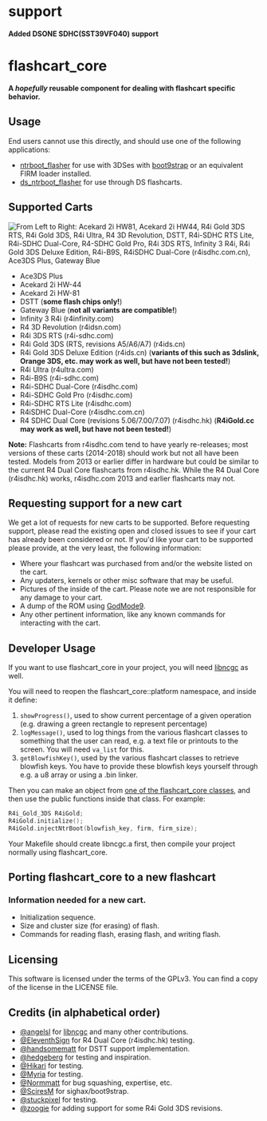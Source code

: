 # support
__Added DSONE SDHC(SST39VF040) support__

# flashcart_core
__A *hopefully* reusable component for dealing with flashcart specific behavior.__

## Usage
End users cannot use this directly, and should use one of the following applications:
 - [ntrboot_flasher](https://github.com/ntrteam/ntrboot_flasher) for use with 3DSes with [boot9strap](https://github.com/SciresM/boot9strap) or an equivalent FIRM loader installed.
 - [ds_ntrboot_flasher](https://github.com/ntrteam/ds_ntrboot_flasher) for use through DS flashcarts.

## Supported Carts
![From Left to Right: Acekard 2i HW81, Acekard 2i HW44, R4i Gold 3DS RTS, R4i Gold 3DS, R4i Ultra, R4 3D Revolution, DSTT, R4i-SDHC RTS Lite, R4i-SDHC Dual-Core, R4-SDHC Gold Pro, R4i 3DS RTS, Infinity 3 R4i, R4i Gold 3DS Deluxe Edition, R4i-B9S, R4iSDHC Dual-Core (r4isdhc.com.cn), Ace3DS Plus, Gateway Blue](https://i.lolis.stream/uploads/big/78f25c182b49dbbeeceab8e4ec83204a.png)

- Ace3DS Plus 
- Acekard 2i HW-44
- Acekard 2i HW-81
- DSTT (**some flash chips only!**)
- Gateway Blue (**not all variants are compatible!**)
- Infinity 3 R4i (r4infinity.com)
- R4 3D Revolution (r4idsn.com)
- R4i 3DS RTS (r4i-sdhc.com)
- R4i Gold 3DS (RTS, revisions A5/A6/A7) (r4ids.cn)
- R4i Gold 3DS Deluxe Edition (r4ids.cn) (**variants of this such as 3dslink, Orange 3DS, etc. may work as well, but have not been tested!**)
- R4i Ultra (r4ultra.com)
- R4i-B9S (r4i-sdhc.com)
- R4i-SDHC Dual-Core (r4isdhc.com)
- R4i-SDHC Gold Pro (r4isdhc.com)
- R4i-SDHC RTS Lite (r4isdhc.com)
- R4iSDHC Dual-Core (r4isdhc.com.cn)
- R4 SDHC Dual Core (revisions 5.06/7.00/7.07) (r4isdhc.hk) (**R4iGold.cc may work as well, but have not been tested!**)

**Note:** Flashcarts from r4isdhc.com tend to have yearly re-releases; most versions of these carts (2014-2018) should work but not all have been tested. Models from 2013 or earlier differ in hardware but could be similar to the current R4 Dual Core flashcarts from r4isdhc.hk. While the R4 Dual Core (r4isdhc.hk) works, r4isdhc.com 2013 and earlier flashcarts may not.

## Requesting support for a new cart
We get a lot of requests for new carts to be supported. Before requesting support, please read the existing open and closed issues to see if your cart has already been considered or not. If you'd like your cart to be supported please provide, at the very least, the following information:
 - Where your flashcart was purchased from and/or the website listed on the cart.
 - Any updaters, kernels or other misc software that may be useful.
 - Pictures of the inside of the cart. Please note we are not responsible for any damage to your cart.
 - A dump of the ROM using [GodMode9](https://github.com/d0k3/GodMode9).
 - Any other pertinent information, like any known commands for interacting with the cart.

## Developer Usage
If you want to use flashcart_core in your project, you will need [libncgc](https://github.com/angelsl/libncgc/) as well.

You will need to reopen the flashcart_core::platform namespace, and inside it define:
1. `showProgress()`, used to show current percentage of a given operation (e.g. drawing a green rectangle to represent percentage)
1. `logMessage()`, used to log things from the various flashcart classes to something that the user can read, e.g. a text file or printouts to the screen. You will need `va_list` for this.
1. `getBlowfishKey()`, used by the various flashcart classes to retrieve blowfish keys. You have to provide these blowfish keys yourself through e.g. a u8 array or using a .bin linker.

Then you can make an object from [one of the flashcart_core classes](https://github.com/ntrteam/flashcart_core/tree/master/devices), and then use the public functions inside that class.
For example:

```cpp
R4i_Gold_3DS R4iGold;
R4iGold.initialize();
R4iGold.injectNtrBoot(blowfish_key, firm, firm_size);
```

Your Makefile should create libncgc.a first, then compile your project normally using flashcart_core.

## Porting flashcart_core to a new flashcart
### Information needed for a new cart.
 - Initialization sequence.
 - Size and cluster size (for erasing) of flash.
 - Commands for reading flash, erasing flash, and writing flash.

## Licensing
This software is licensed under the terms of the GPLv3.
You can find a copy of the license in the LICENSE file.

## Credits (in alphabetical order)
- [@angelsl](https://github.com/angelsl) for [libncgc](https://github.com/angelsl/libncgc/) and many other contributions.
- [@EleventhSign](https://github.com/EleventhSign) for R4 Dual Core (r4isdhc.hk) testing.
- [@handsomematt](https://github.com/handsomematt) for DSTT support implementation.
- [@hedgeberg](https://twitter.com/hedgeberg) for testing and inspiration.  
- [@Hikari](https://twitter.com/yuukishiroko) for testing.
- [@Myria](https://twitter.com/Myriachan) for testing.  
- [@Normmatt](https://github.com/Normmatt) for bug squashing, expertise, etc.  
- [@SciresM](https://twitter.com/SciresM) for sighax/boot9strap.  
- [@stuckpixel](https://twitter.com/pixel_stuck) for testing.  
- [@zoogie](https://github.com/zoogie) for adding support for some R4i Gold 3DS revisions.

